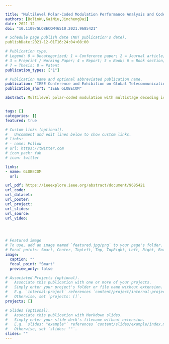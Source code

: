 ```yaml
---

title: "Multilevel Polar-Coded Modulation Performance Analysis and Code Construction"
authors: [BolinWu,KaiNiu,JinchengDai]
date: 2021-12
doi: "10.1109/GLOBECOM46510.2021.9685421"

# Schedule page publish date (NOT publication's date).
publishDate:2021-12-01T16:24:04+08:00

# Publication type.
# Legend: 0 = Uncategorized; 1 = Conference paper; 2 = Journal article;
# 3 = Preprint / Working Paper; 4 = Report; 5 = Book; 6 = Book section;
# 7 = Thesis; 8 = Patent
publication_types: ["1"]

# Publication name and optional abbreviated publication name.
publication: "IEEE Conference and Exhibition on Global Telecommunications "
publication_short: "IEEE GLOBECOM"

abstract: Multilevel polar-coded modulation with multistage decoding is a capacity-achieving coded modulation scheme. Inthis paper, we propose a general formulation for analyzing the performance of multilevel polar-coded modulation and then derive the error probability upper bounds. The analysis explicitly reveals the effect of the modulation scheme on the performance of component polar codes. Based on the derived upper bounds, we also propose two construction methods for multilevel polarcoded modulation. Compared with conventional methods, such as density evolution and Gaussian approximation which involve complicated recursive calculations, the proposed methods have a linear computational complexity. Simulation results also show that the proposed construction methods can achieve comparable performance to existing methods under SC decoding, and even better performance under SC list decoding.


tags: []
categories: []
featured: true

# Custom links (optional).
#   Uncomment and edit lines below to show custom links.
# links:
# - name: Follow
# url: https://twitter.com
# icon_pack: fab
# icon: twitter

links:
- name: GLOBECOM
  url: 

url_pdf: https://ieeexplore.ieee.org/abstract/document/9685421
url_code: 
url_dataset:
url_poster:
url_project: 
url_slides:
url_source: 
url_video:




# Featured image
# To use, add an image named `featured.jpg/png` to your page's folder. 
# Focal points: Smart, Center, TopLeft, Top, TopRight, Left, Right, BottomLeft, Bottom, BottomRight.
image:
  caption: ""
  focal_point: "Smart"
  preview_only: false

# Associated Projects (optional).
#   Associate this publication with one or more of your projects.
#   Simply enter your project's folder or file name without extension.
#   E.g. `internal-project` references `content/project/internal-project/index.md`.
#   Otherwise, set `projects: []`.
projects: []

# Slides (optional).
#   Associate this publication with Markdown slides.
#   Simply enter your slide deck's filename without extension.
#   E.g. `slides: "example"` references `content/slides/example/index.md`.
#   Otherwise, set `slides: ""`.
slides: ""
---
```

